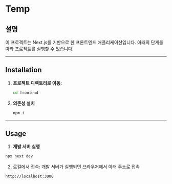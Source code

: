 # Temp

## 설명
이 프로젝트는 Next.js를 기반으로 한 프론트엔드 애플리케이션입니다. 아래의 단계를 따라 프로젝트를 실행할 수 있습니다.

---

## Installation

1. **프로젝트 디렉토리로 이동:**
    ```bash
    cd frontend
    ```
2. **의존성 설치**
    ```bash
   npm i
    ```
---

## Usage

1. **개발 서버 실행**
```bash
npx next dev
```

2. 로컬에서 접속: 개발 서버가 실행되면 브라우저에서 아래 주소로 접속
```arduino
http://localhost:3000
```
